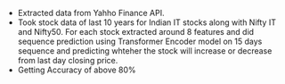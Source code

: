 - Extracted data from Yahho Finance API.
- Took stock data of last 10 years for Indian IT stocks along with Nifty IT and Nifty50. For each stock extracted around 8 features and did sequence prediction using Transformer Encoder model on 15 days sequence and predicting whteher the stock will increase or decrease from last day closing price.
- Getting Accuracy of above 80%
